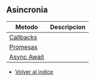 ## Asincronia

| Metodo                                    | Descripcion |
|-------------------------------------------|-------------|
| [Callbacks](./Callbacks/Callbacks.md)     |             |
| [Promesas](./Promesas/Promesas.md)        |             |
| [Async Await](./AsyncAwait/AsyncAwait.md) |             |
- [Volver al indice](../../README.md)
